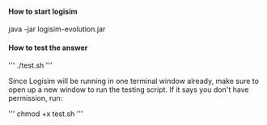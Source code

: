 #### How to start logisim

java -jar logisim-evolution.jar


#### How to test the answer

'''
./test.sh
'''

Since Logisim will be running in one terminal window already, make sure to open up a new window to run the testing script. If it says you don't have permission, run:

'''
chmod +x test.sh
'''
